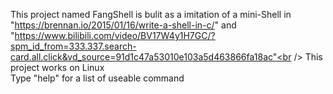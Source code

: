 This project named FangShell is bulit as a imitation of a mini-Shell in "https://brennan.io/2015/01/16/write-a-shell-in-c/" and "https://www.bilibili.com/video/BV17W4y1H7GC/?spm_id_from=333.337.search-card.all.click&vd_source=91d1c47a53010e103a5d463866fa18ac"<br />
This project works on Linux<br />
Type "help" for a list of useable command<br />